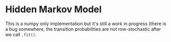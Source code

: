 # Hidden Markov Model

This is a numpy only implementation but it's still a work in progress (there is a bug somewhere, the transition probabilities are not row-stochastic after we call `.fit()`.
